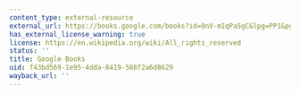 ```yaml
---
content_type: external-resource
external_url: https://books.google.com/books?id=0nV-mIqPa5gC&lpg=PP1&pg=PA1#v=onepage&q&f=false
has_external_license_warning: true
license: https://en.wikipedia.org/wiki/All_rights_reserved
status: ''
title: Google Books
uid: f43bd569-1e95-4dda-8419-586f2a6d8629
wayback_url: ''
---
```

